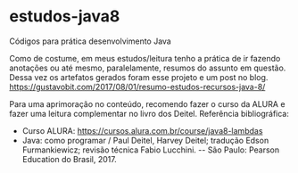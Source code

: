# estudos-java8
Códigos para prática desenvolvimento Java

Como de costume, em meus estudos/leitura tenho a prática de ir fazendo anotações ou até mesmo, paralelamente, resumos do assunto em questão.
Dessa vez os artefatos gerados foram esse projeto e um post no blog.
https://gustavobit.com/2017/08/01/resumo-estudos-recursos-java-8/

Para uma aprimoração no conteúdo, recomendo fazer o curso da ALURA e fazer uma leitura complementar no livro dos Deitel.
Referência bibliográfica:
- Curso ALURA: https://cursos.alura.com.br/course/java8-lambdas
- Java: como programar / Paul Deitel, Harvey Deitel; tradução Edson
Furmankiewicz; revisão técnica Fabio Lucchini. -- São Paulo: Pearson
Education do Brasil, 2017.
